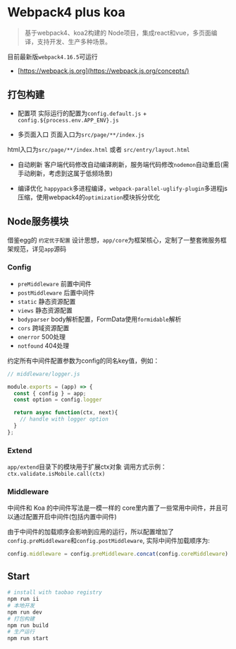 # Webpack4 plus koa

> 基于webpack4、koa2构建的 Node项目，集成react和vue，多页面编译，支持开发、生产多种场景。

目前最新版`webpack4.16.5`可运行
- [https://webpack.js.org](https://webpack.js.org/concepts/)

## 打包构建

- 配置项
实际运行的配置为`config.default.js` + `config.${process.env.APP_ENV}.js`

- 多页面入口
页面入口为`src/page/**/index.js`

html入口为`src/page/**/index.html` 或者 `src/entry/layout.html`

- 自动刷新
客户端代码修改自动编译刷新，服务端代码修改`nodemon`自动重启(需手动刷新，考虑到这属于低频场景)

- 编译优化
`happypack`多进程编译，`webpack-parallel-uglify-plugin`多进程js压缩，使用webpack4的`optimization`模块拆分优化

## Node服务模块

借鉴egg的 `约定优于配置` 设计思想，`app/core`为框架核心，定制了一整套微服务框架规范，详见`app`源码

### Config

- `preMiddleware` 前置中间件
- `postMiddleware` 后置中间件
- `static` 静态资源配置
- `views` 静态资源配置
- `bodyparser` body解析配置，FormData使用`formidable`解析
- `cors` 跨域资源配置
- `onerror` 500处理
- `notfound` 404处理

约定所有中间件配置参数为config的同名key值，例如：
```javascript
// middleware/logger.js

module.exports = (app) => {
  const { config } = app;
  const option = config.logger

  return async function(ctx, next){
    // handle with logger option
  }
};
```

### Extend

`app/extend`目录下的模块用于扩展ctx对象
调用方式示例：`ctx.validate.isMobile.call(ctx)`

### Middleware

中间件和 Koa 的中间件写法是一模一样的
core里内置了一些常用中间件，并且可以通过配置开启中间件(包括内置中间件)

由于中间件的加载顺序会影响到应用的运行，所以配置增加了`config.preMiddleware`和`config.postMiddleware`,
实际中间件加载顺序为: 

```javascript
config.middleware = config.preMiddleware.concat(config.coreMiddleware).concat(config.postMiddleware)
```

## Start

```bash
# install with taobao registry
npm run ii
# 本地开发
npm run dev
# 打包构建
npm run build
# 生产运行
npm run start
```